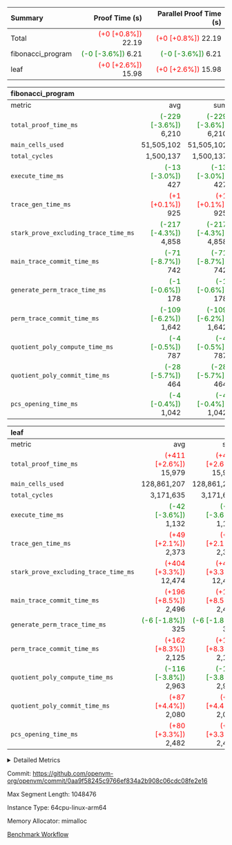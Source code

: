 | Summary | Proof Time (s) | Parallel Proof Time (s) |
|:---|---:|---:|
| Total | <span style='color: red'>(+0 [+0.8%])</span> 22.19 | <span style='color: red'>(+0 [+0.8%])</span> 22.19 |
| fibonacci_program | <span style='color: green'>(-0 [-3.6%])</span> 6.21 | <span style='color: green'>(-0 [-3.6%])</span> 6.21 |
| leaf | <span style='color: red'>(+0 [+2.6%])</span> 15.98 | <span style='color: red'>(+0 [+2.6%])</span> 15.98 |


| fibonacci_program |||||
|:---|---:|---:|---:|---:|
|metric|avg|sum|max|min|
| `total_proof_time_ms ` | <span style='color: green'>(-229 [-3.6%])</span> 6,210 | <span style='color: green'>(-229 [-3.6%])</span> 6,210 | <span style='color: green'>(-229 [-3.6%])</span> 6,210 | <span style='color: green'>(-229 [-3.6%])</span> 6,210 |
| `main_cells_used     ` |  51,505,102 |  51,505,102 |  51,505,102 |  51,505,102 |
| `total_cycles        ` |  1,500,137 |  1,500,137 |  1,500,137 |  1,500,137 |
| `execute_time_ms     ` | <span style='color: green'>(-13 [-3.0%])</span> 427 | <span style='color: green'>(-13 [-3.0%])</span> 427 | <span style='color: green'>(-13 [-3.0%])</span> 427 | <span style='color: green'>(-13 [-3.0%])</span> 427 |
| `trace_gen_time_ms   ` | <span style='color: red'>(+1 [+0.1%])</span> 925 | <span style='color: red'>(+1 [+0.1%])</span> 925 | <span style='color: red'>(+1 [+0.1%])</span> 925 | <span style='color: red'>(+1 [+0.1%])</span> 925 |
| `stark_prove_excluding_trace_time_ms` | <span style='color: green'>(-217 [-4.3%])</span> 4,858 | <span style='color: green'>(-217 [-4.3%])</span> 4,858 | <span style='color: green'>(-217 [-4.3%])</span> 4,858 | <span style='color: green'>(-217 [-4.3%])</span> 4,858 |
| `main_trace_commit_time_ms` | <span style='color: green'>(-71 [-8.7%])</span> 742 | <span style='color: green'>(-71 [-8.7%])</span> 742 | <span style='color: green'>(-71 [-8.7%])</span> 742 | <span style='color: green'>(-71 [-8.7%])</span> 742 |
| `generate_perm_trace_time_ms` | <span style='color: green'>(-1 [-0.6%])</span> 178 | <span style='color: green'>(-1 [-0.6%])</span> 178 | <span style='color: green'>(-1 [-0.6%])</span> 178 | <span style='color: green'>(-1 [-0.6%])</span> 178 |
| `perm_trace_commit_time_ms` | <span style='color: green'>(-109 [-6.2%])</span> 1,642 | <span style='color: green'>(-109 [-6.2%])</span> 1,642 | <span style='color: green'>(-109 [-6.2%])</span> 1,642 | <span style='color: green'>(-109 [-6.2%])</span> 1,642 |
| `quotient_poly_compute_time_ms` | <span style='color: green'>(-4 [-0.5%])</span> 787 | <span style='color: green'>(-4 [-0.5%])</span> 787 | <span style='color: green'>(-4 [-0.5%])</span> 787 | <span style='color: green'>(-4 [-0.5%])</span> 787 |
| `quotient_poly_commit_time_ms` | <span style='color: green'>(-28 [-5.7%])</span> 464 | <span style='color: green'>(-28 [-5.7%])</span> 464 | <span style='color: green'>(-28 [-5.7%])</span> 464 | <span style='color: green'>(-28 [-5.7%])</span> 464 |
| `pcs_opening_time_ms ` | <span style='color: green'>(-4 [-0.4%])</span> 1,042 | <span style='color: green'>(-4 [-0.4%])</span> 1,042 | <span style='color: green'>(-4 [-0.4%])</span> 1,042 | <span style='color: green'>(-4 [-0.4%])</span> 1,042 |

| leaf |||||
|:---|---:|---:|---:|---:|
|metric|avg|sum|max|min|
| `total_proof_time_ms ` | <span style='color: red'>(+411 [+2.6%])</span> 15,979 | <span style='color: red'>(+411 [+2.6%])</span> 15,979 | <span style='color: red'>(+411 [+2.6%])</span> 15,979 | <span style='color: red'>(+411 [+2.6%])</span> 15,979 |
| `main_cells_used     ` |  128,861,207 |  128,861,207 |  128,861,207 |  128,861,207 |
| `total_cycles        ` |  3,171,635 |  3,171,635 |  3,171,635 |  3,171,635 |
| `execute_time_ms     ` | <span style='color: green'>(-42 [-3.6%])</span> 1,132 | <span style='color: green'>(-42 [-3.6%])</span> 1,132 | <span style='color: green'>(-42 [-3.6%])</span> 1,132 | <span style='color: green'>(-42 [-3.6%])</span> 1,132 |
| `trace_gen_time_ms   ` | <span style='color: red'>(+49 [+2.1%])</span> 2,373 | <span style='color: red'>(+49 [+2.1%])</span> 2,373 | <span style='color: red'>(+49 [+2.1%])</span> 2,373 | <span style='color: red'>(+49 [+2.1%])</span> 2,373 |
| `stark_prove_excluding_trace_time_ms` | <span style='color: red'>(+404 [+3.3%])</span> 12,474 | <span style='color: red'>(+404 [+3.3%])</span> 12,474 | <span style='color: red'>(+404 [+3.3%])</span> 12,474 | <span style='color: red'>(+404 [+3.3%])</span> 12,474 |
| `main_trace_commit_time_ms` | <span style='color: red'>(+196 [+8.5%])</span> 2,496 | <span style='color: red'>(+196 [+8.5%])</span> 2,496 | <span style='color: red'>(+196 [+8.5%])</span> 2,496 | <span style='color: red'>(+196 [+8.5%])</span> 2,496 |
| `generate_perm_trace_time_ms` | <span style='color: green'>(-6 [-1.8%])</span> 325 | <span style='color: green'>(-6 [-1.8%])</span> 325 | <span style='color: green'>(-6 [-1.8%])</span> 325 | <span style='color: green'>(-6 [-1.8%])</span> 325 |
| `perm_trace_commit_time_ms` | <span style='color: red'>(+162 [+8.3%])</span> 2,125 | <span style='color: red'>(+162 [+8.3%])</span> 2,125 | <span style='color: red'>(+162 [+8.3%])</span> 2,125 | <span style='color: red'>(+162 [+8.3%])</span> 2,125 |
| `quotient_poly_compute_time_ms` | <span style='color: green'>(-116 [-3.8%])</span> 2,963 | <span style='color: green'>(-116 [-3.8%])</span> 2,963 | <span style='color: green'>(-116 [-3.8%])</span> 2,963 | <span style='color: green'>(-116 [-3.8%])</span> 2,963 |
| `quotient_poly_commit_time_ms` | <span style='color: red'>(+87 [+4.4%])</span> 2,080 | <span style='color: red'>(+87 [+4.4%])</span> 2,080 | <span style='color: red'>(+87 [+4.4%])</span> 2,080 | <span style='color: red'>(+87 [+4.4%])</span> 2,080 |
| `pcs_opening_time_ms ` | <span style='color: red'>(+80 [+3.3%])</span> 2,482 | <span style='color: red'>(+80 [+3.3%])</span> 2,482 | <span style='color: red'>(+80 [+3.3%])</span> 2,482 | <span style='color: red'>(+80 [+3.3%])</span> 2,482 |



<details>
<summary>Detailed Metrics</summary>

| group | num_segments | keygen_time_ms | commit_exe_time_ms |
| --- | --- | --- | --- |
| fibonacci_program | 1 | 343 | 5 | 

| group | air_name | quotient_deg | interactions | constraints |
| --- | --- | --- | --- | --- |
| fibonacci_program | AccessAdapterAir<16> | 2 | 5 | 14 | 
| fibonacci_program | AccessAdapterAir<2> | 2 | 5 | 14 | 
| fibonacci_program | AccessAdapterAir<32> | 2 | 5 | 14 | 
| fibonacci_program | AccessAdapterAir<4> | 2 | 5 | 14 | 
| fibonacci_program | AccessAdapterAir<64> | 2 | 5 | 14 | 
| fibonacci_program | AccessAdapterAir<8> | 2 | 5 | 14 | 
| fibonacci_program | BitwiseOperationLookupAir<8> | 2 | 2 | 4 | 
| fibonacci_program | MemoryMerkleAir<8> | 2 | 4 | 40 | 
| fibonacci_program | PersistentBoundaryAir<8> | 2 | 3 | 6 | 
| fibonacci_program | PhantomAir | 2 | 3 | 5 | 
| fibonacci_program | Poseidon2PeripheryAir<BabyBearParameters>, 1> | 2 | 1 | 286 | 
| fibonacci_program | ProgramAir | 1 | 1 | 4 | 
| fibonacci_program | RangeTupleCheckerAir<2> | 1 | 1 | 4 | 
| fibonacci_program | VariableRangeCheckerAir | 1 | 1 | 4 | 
| fibonacci_program | VmAirWrapper<Rv32BaseAluAdapterAir, BaseAluCoreAir<4, 8> | 2 | 19 | 43 | 
| fibonacci_program | VmAirWrapper<Rv32BaseAluAdapterAir, LessThanCoreAir<4, 8> | 2 | 17 | 39 | 
| fibonacci_program | VmAirWrapper<Rv32BaseAluAdapterAir, ShiftCoreAir<4, 8> | 2 | 23 | 90 | 
| fibonacci_program | VmAirWrapper<Rv32BranchAdapterAir, BranchEqualCoreAir<4> | 2 | 11 | 25 | 
| fibonacci_program | VmAirWrapper<Rv32BranchAdapterAir, BranchLessThanCoreAir<4, 8> | 2 | 13 | 41 | 
| fibonacci_program | VmAirWrapper<Rv32CondRdWriteAdapterAir, Rv32JalLuiCoreAir> | 2 | 10 | 22 | 
| fibonacci_program | VmAirWrapper<Rv32HintStoreAdapterAir, Rv32HintStoreCoreAir> | 2 | 15 | 17 | 
| fibonacci_program | VmAirWrapper<Rv32JalrAdapterAir, Rv32JalrCoreAir> | 2 | 16 | 20 | 
| fibonacci_program | VmAirWrapper<Rv32LoadStoreAdapterAir, LoadSignExtendCoreAir<4, 8> | 2 | 18 | 33 | 
| fibonacci_program | VmAirWrapper<Rv32LoadStoreAdapterAir, LoadStoreCoreAir<4> | 2 | 17 | 38 | 
| fibonacci_program | VmAirWrapper<Rv32MultAdapterAir, DivRemCoreAir<4, 8> | 2 | 25 | 88 | 
| fibonacci_program | VmAirWrapper<Rv32MultAdapterAir, MulHCoreAir<4, 8> | 2 | 24 | 38 | 
| fibonacci_program | VmAirWrapper<Rv32MultAdapterAir, MultiplicationCoreAir<4, 8> | 2 | 19 | 26 | 
| fibonacci_program | VmAirWrapper<Rv32RdWriteAdapterAir, Rv32AuipcCoreAir> | 2 | 11 | 15 | 
| fibonacci_program | VmConnectorAir | 2 | 3 | 9 | 
| leaf | AccessAdapterAir<2> | 4 | 5 | 12 | 
| leaf | AccessAdapterAir<4> | 4 | 5 | 12 | 
| leaf | AccessAdapterAir<8> | 4 | 5 | 12 | 
| leaf | FriReducedOpeningAir | 4 | 35 | 59 | 
| leaf | NativePoseidon2Air<BabyBearParameters>, 1> | 4 | 31 | 302 | 
| leaf | PhantomAir | 4 | 3 | 4 | 
| leaf | ProgramAir | 1 | 1 | 4 | 
| leaf | VariableRangeCheckerAir | 1 | 1 | 4 | 
| leaf | VmAirWrapper<BranchNativeAdapterAir, BranchEqualCoreAir<1> | 2 | 11 | 23 | 
| leaf | VmAirWrapper<JalNativeAdapterAir, JalCoreAir> | 4 | 7 | 6 | 
| leaf | VmAirWrapper<NativeAdapterAir<2, 0>, PublicValuesCoreAir> | 4 | 11 | 23 | 
| leaf | VmAirWrapper<NativeAdapterAir<2, 1>, FieldArithmeticCoreAir> | 4 | 15 | 23 | 
| leaf | VmAirWrapper<NativeLoadStoreAdapterAir<1>, NativeLoadStoreCoreAir<1> | 4 | 19 | 31 | 
| leaf | VmAirWrapper<NativeVectorizedAdapterAir<4>, FieldExtensionCoreAir> | 4 | 15 | 23 | 
| leaf | VmConnectorAir | 4 | 3 | 8 | 
| leaf | VolatileBoundaryAir | 4 | 4 | 16 | 

| group | air_name | idx | rows | prep_cols | perm_cols | main_cols | cells |
| --- | --- | --- | --- | --- | --- | --- | --- |
| leaf | AccessAdapterAir<2> | 0 | 524,288 |  | 16 | 11 | 14,155,776 | 
| leaf | AccessAdapterAir<4> | 0 | 262,144 |  | 16 | 13 | 7,602,176 | 
| leaf | AccessAdapterAir<8> | 0 | 65,536 |  | 16 | 17 | 2,162,688 | 
| leaf | FriReducedOpeningAir | 0 | 131,072 |  | 76 | 64 | 18,350,080 | 
| leaf | NativePoseidon2Air<BabyBearParameters>, 1> | 0 | 32,768 |  | 36 | 348 | 12,582,912 | 
| leaf | PhantomAir | 0 | 32,768 |  | 8 | 6 | 458,752 | 
| leaf | ProgramAir | 0 | 131,072 |  | 8 | 10 | 2,359,296 | 
| leaf | VariableRangeCheckerAir | 0 | 262,144 | 2 | 8 | 1 | 2,359,296 | 
| leaf | VmAirWrapper<BranchNativeAdapterAir, BranchEqualCoreAir<1> | 0 | 1,048,576 |  | 28 | 23 | 53,477,376 | 
| leaf | VmAirWrapper<JalNativeAdapterAir, JalCoreAir> | 0 | 131,072 |  | 12 | 10 | 2,883,584 | 
| leaf | VmAirWrapper<NativeAdapterAir<2, 0>, PublicValuesCoreAir> | 0 | 64 |  | 16 | 23 | 2,496 | 
| leaf | VmAirWrapper<NativeAdapterAir<2, 1>, FieldArithmeticCoreAir> | 0 | 2,097,152 |  | 20 | 30 | 104,857,600 | 
| leaf | VmAirWrapper<NativeLoadStoreAdapterAir<1>, NativeLoadStoreCoreAir<1> | 0 | 2,097,152 |  | 24 | 41 | 136,314,880 | 
| leaf | VmAirWrapper<NativeVectorizedAdapterAir<4>, FieldExtensionCoreAir> | 0 | 32,768 |  | 20 | 40 | 1,966,080 | 
| leaf | VmConnectorAir | 0 | 2 | 1 | 8 | 4 | 24 | 
| leaf | VolatileBoundaryAir | 0 | 524,288 |  | 8 | 11 | 9,961,472 | 

| group | air_name | segment | rows | prep_cols | perm_cols | main_cols | cells |
| --- | --- | --- | --- | --- | --- | --- | --- |
| fibonacci_program | AccessAdapterAir<8> | 0 | 64 |  | 24 | 17 | 2,624 | 
| fibonacci_program | BitwiseOperationLookupAir<8> | 0 | 65,536 | 3 | 8 | 2 | 655,360 | 
| fibonacci_program | MemoryMerkleAir<8> | 0 | 512 |  | 20 | 32 | 26,624 | 
| fibonacci_program | PersistentBoundaryAir<8> | 0 | 64 |  | 12 | 20 | 2,048 | 
| fibonacci_program | PhantomAir | 0 | 2 |  | 12 | 6 | 36 | 
| fibonacci_program | Poseidon2PeripheryAir<BabyBearParameters>, 1> | 0 | 256 |  | 8 | 300 | 78,848 | 
| fibonacci_program | ProgramAir | 0 | 4,096 |  | 8 | 10 | 73,728 | 
| fibonacci_program | RangeTupleCheckerAir<2> | 0 | 524,288 | 2 | 8 | 1 | 4,718,592 | 
| fibonacci_program | VariableRangeCheckerAir | 0 | 262,144 | 2 | 8 | 1 | 2,359,296 | 
| fibonacci_program | VmAirWrapper<Rv32BaseAluAdapterAir, BaseAluCoreAir<4, 8> | 0 | 1,048,576 |  | 80 | 36 | 121,634,816 | 
| fibonacci_program | VmAirWrapper<Rv32BaseAluAdapterAir, LessThanCoreAir<4, 8> | 0 | 524,288 |  | 40 | 37 | 40,370,176 | 
| fibonacci_program | VmAirWrapper<Rv32BaseAluAdapterAir, ShiftCoreAir<4, 8> | 0 | 2 |  | 52 | 53 | 210 | 
| fibonacci_program | VmAirWrapper<Rv32BranchAdapterAir, BranchEqualCoreAir<4> | 0 | 262,144 |  | 48 | 26 | 19,398,656 | 
| fibonacci_program | VmAirWrapper<Rv32BranchAdapterAir, BranchLessThanCoreAir<4, 8> | 0 | 8 |  | 56 | 32 | 704 | 
| fibonacci_program | VmAirWrapper<Rv32CondRdWriteAdapterAir, Rv32JalLuiCoreAir> | 0 | 131,072 |  | 44 | 18 | 8,126,464 | 
| fibonacci_program | VmAirWrapper<Rv32HintStoreAdapterAir, Rv32HintStoreCoreAir> | 0 | 4 |  | 36 | 26 | 248 | 
| fibonacci_program | VmAirWrapper<Rv32JalrAdapterAir, Rv32JalrCoreAir> | 0 | 16 |  | 36 | 28 | 1,024 | 
| fibonacci_program | VmAirWrapper<Rv32LoadStoreAdapterAir, LoadStoreCoreAir<4> | 0 | 32 |  | 72 | 40 | 3,584 | 
| fibonacci_program | VmAirWrapper<Rv32RdWriteAdapterAir, Rv32AuipcCoreAir> | 0 | 16 |  | 28 | 21 | 784 | 
| fibonacci_program | VmConnectorAir | 0 | 2 | 1 | 12 | 4 | 32 | 

| group | idx | trace_gen_time_ms | total_proof_time_ms | total_cycles | total_cells | stark_prove_excluding_trace_time_ms | quotient_poly_compute_time_ms | quotient_poly_commit_time_ms | perm_trace_commit_time_ms | pcs_opening_time_ms | main_trace_commit_time_ms | main_cells_used | generate_perm_trace_time_ms | execute_time_ms |
| --- | --- | --- | --- | --- | --- | --- | --- | --- | --- | --- | --- | --- | --- | --- |
| leaf | 0 | 2,373 | 15,979 | 3,171,635 | 369,494,488 | 12,474 | 2,963 | 2,080 | 2,125 | 2,482 | 2,496 | 128,861,207 | 325 | 1,132 | 

| group | segment | trace_gen_time_ms | total_proof_time_ms | total_cycles | total_cells | stark_prove_excluding_trace_time_ms | quotient_poly_compute_time_ms | quotient_poly_commit_time_ms | perm_trace_commit_time_ms | pcs_opening_time_ms | main_trace_commit_time_ms | main_cells_used | generate_perm_trace_time_ms | execute_time_ms |
| --- | --- | --- | --- | --- | --- | --- | --- | --- | --- | --- | --- | --- | --- | --- |
| fibonacci_program | 0 | 925 | 6,210 | 1,500,137 | 197,453,854 | 4,858 | 787 | 464 | 1,642 | 1,042 | 742 | 51,505,102 | 178 | 427 | 

</details>


Commit: https://github.com/openvm-org/openvm/commit/0aa9f58245c9766ef834a2b908c06cdc08fe2e16

Max Segment Length: 1048476

Instance Type: 64cpu-linux-arm64

Memory Allocator: mimalloc

[Benchmark Workflow](https://github.com/openvm-org/openvm/actions/runs/12665035643)
